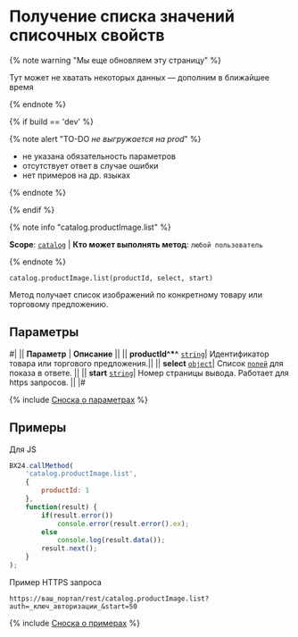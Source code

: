 # Получение списка значений списочных свойств

{% note warning "Мы еще обновляем эту страницу" %}

Тут может не хватать некоторых данных — дополним в ближайшее время

{% endnote %}

{% if build == 'dev' %}

{% note alert "TO-DO _не выгружается на prod_" %}

- не указана обязательность параметров
- отсутствует ответ в случае ошибки
- нет примеров на др. языках
  
{% endnote %}

{% endif %}

{% note info "catalog.productImage.list" %}

**Scope**: [`catalog`](../../scopes/permissions.md) | **Кто может выполнять метод**: `любой пользователь`

{% endnote %}

```http
catalog.productImage.list(productId, select, start)
```

Метод получает список изображений по конкретному товару или торговому предложению.

## Параметры

#|
|| **Параметр** | **Описание** ||
|| **productId^*^** 
[`string`](../../data-types.md)| Идентификатор товара или торгового предложения.||
|| **select** 
[`object`](../../data-types.md)| Список [`полей`](catalog-product-image-get-fields.md) для показа в ответе. ||
|| **start** 
[`string`](../../data-types.md)| Номер страницы вывода. Работает для https запросов. ||
|#

{% include [Сноска о параметрах](../../../_includes/required.md) %}

## Примеры

Для JS

```javascript
BX24.callMethod(
    'catalog.productImage.list',
    {
        productId: 1
    },
    function(result) {
        if(result.error())
            console.error(result.error().ex);
        else
            console.log(result.data());
        result.next();
    }
);
```

Пример HTTPS запроса

```
https://ваш_портал/rest/catalog.productImage.list?auth=_ключ_авторизации_&start=50
```

{% include [Сноска о примерах](../../../_includes/examples.md) %}
